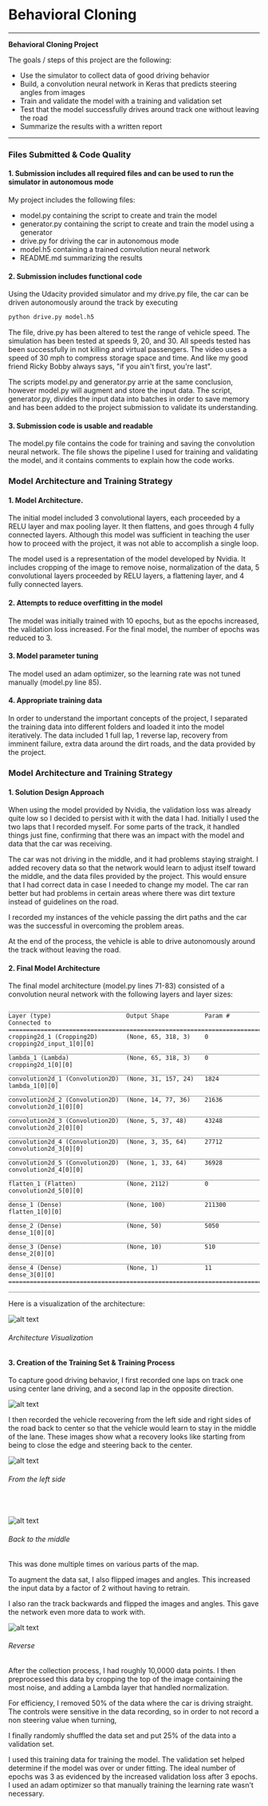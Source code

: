 # **Behavioral Cloning**
---
**Behavioral Cloning Project**

The goals / steps of this project are the following:
* Use the simulator to collect data of good driving behavior
* Build, a convolution neural network in Keras that predicts steering angles from images
* Train and validate the model with a training and validation set
* Test that the model successfully drives around track one without leaving the road
* Summarize the results with a written report

[//]: # (Image References)

[image1]: ./readme/model.png "Model Visualization"
[image2]: ./readme/data_0.jpg "Training"
[image3]: ./readme/recover_0.jpg "Recovery Image 0"
[image4]: ./readme/recover_1.jpg "Recovery Image 1"
[image5]: ./readme/reverse.jpg "Reverse Image"

---
### Files Submitted & Code Quality

#### 1. Submission includes all required files and can be used to run the simulator in autonomous mode

My project includes the following files:
* model.py containing the script to create and train the model
* generator.py containing the script to create and train the model using a generator
* drive.py for driving the car in autonomous mode
* model.h5 containing a trained convolution neural network
* README.md summarizing the results

#### 2. Submission includes functional code
Using the Udacity provided simulator and my drive.py file, the car can be driven autonomously around the track by executing
```sh
python drive.py model.h5
```
The file, drive.py has been altered to test the range of vehicle speed. The simulation has been tested at speeds 9, 20, and 30. All speeds tested has been successfully in not killing and virtual passengers. The video uses a speed of 30 mph to compress storage space and time. And like my good friend Ricky Bobby always says, "if you ain't first, you're last".

The scripts model.py and generator.py arrie at the same conclusion, however model.py will augment and store the input data. The script, generator.py, divides the input data into batches in order to save memory and has been added to the project submission to validate its understanding.

#### 3. Submission code is usable and readable

The model.py file contains the code for training and saving the convolution neural network. The file shows the pipeline I used for training and validating the model, and it contains comments to explain how the code works.

### Model Architecture and Training Strategy

#### 1. Model Architecture.

The initial model included 3 convolutional layers, each proceeded by a RELU layer and max pooling layer. It then flattens, and goes through 4 fully connected layers. Although this model was sufficient in teaching the user how to proceed with the project, it was not able to accomplish a single loop.

The model used is a representation of the model developed by Nvidia. It includes cropping of the image to remove noise, normalization of the data, 5 convolutional layers proceeded by RELU layers, a flattening layer, and 4 fully connected layers.

#### 2. Attempts to reduce overfitting in the model

The model was initially trained with 10 epochs, but as the epochs increased, the validation loss increased. For the final model, the number of epochs was reduced to 3.

#### 3. Model parameter tuning

The model used an adam optimizer, so the learning rate was not tuned manually (model.py line 85).

#### 4. Appropriate training data

In order to understand the important concepts of the project, I separated the training data into different folders and loaded it into the model iteratively. The data included 1 full lap, 1 reverse lap, recovery from imminent failure, extra data around the dirt roads, and the data provided by the project.

### Model Architecture and Training Strategy

#### 1. Solution Design Approach

When using the model provided by Nvidia, the validation loss was already quite low so I decided to persist with it with the data I had. Initially I used the two laps that I recorded myself. For some parts of the track, it handled things just fine, confirming that there was an impact with the model and data that the car was receiving.

The car was not driving in the middle, and it had problems  staying straight. I added recovery data so that the network would learn to adjust itself toward the middle, and the data files provided by the project. This would ensure that I had correct data in case I needed to change my model. The car ran better but had problems in certain areas where there was dirt texture instead of guidelines on the road.

I recorded my instances of the vehicle passing the dirt paths and the car was the successful in overcoming the problem areas.

At the end of the process, the vehicle is able to drive autonomously around the track without leaving the road.

#### 2. Final Model Architecture

The final model architecture (model.py lines 71-83) consisted of a convolution neural network with the following layers and layer sizes:

```
____________________________________________________________________________________________________
Layer (type)                     Output Shape          Param #     Connected to                     
====================================================================================================
cropping2d_1 (Cropping2D)        (None, 65, 318, 3)    0           cropping2d_input_1[0][0]         
____________________________________________________________________________________________________
lambda_1 (Lambda)                (None, 65, 318, 3)    0           cropping2d_1[0][0]               
____________________________________________________________________________________________________
convolution2d_1 (Convolution2D)  (None, 31, 157, 24)   1824        lambda_1[0][0]                   
____________________________________________________________________________________________________
convolution2d_2 (Convolution2D)  (None, 14, 77, 36)    21636       convolution2d_1[0][0]            
____________________________________________________________________________________________________
convolution2d_3 (Convolution2D)  (None, 5, 37, 48)     43248       convolution2d_2[0][0]            
____________________________________________________________________________________________________
convolution2d_4 (Convolution2D)  (None, 3, 35, 64)     27712       convolution2d_3[0][0]            
____________________________________________________________________________________________________
convolution2d_5 (Convolution2D)  (None, 1, 33, 64)     36928       convolution2d_4[0][0]            
____________________________________________________________________________________________________
flatten_1 (Flatten)              (None, 2112)          0           convolution2d_5[0][0]            
____________________________________________________________________________________________________
dense_1 (Dense)                  (None, 100)           211300      flatten_1[0][0]                  
____________________________________________________________________________________________________
dense_2 (Dense)                  (None, 50)            5050        dense_1[0][0]                    
____________________________________________________________________________________________________
dense_3 (Dense)                  (None, 10)            510         dense_2[0][0]                    
____________________________________________________________________________________________________
dense_4 (Dense)                  (None, 1)             11          dense_3[0][0]                    
====================================================================================================
____________________________________________________________________________________________________
```

Here is a visualization of the architecture:

![alt text][image1]
###### Architecture Visualization

#### 3. Creation of the Training Set & Training Process

To capture good driving behavior, I first recorded one laps on track one using center lane driving, and a second lap in the opposite direction.

![alt text][image2]

I then recorded the vehicle recovering from the left side and right sides of the road back to center so that the vehicle would learn to stay in the middle of the lane. These images show what a recovery looks like starting from being to close the edge and steering back to the center.

![alt text][image3]
###### From the left side
<br><br>
![alt text][image4]
###### Back to the middle

This was done multiple times on various parts of the map.

To augment the data sat, I also flipped images and angles. This increased the input data by a factor of 2 without having to retrain.

I also ran the track backwards and flipped the images and angles. This gave the network even more data to work with.

![alt text][image5]
###### Reverse

After the collection process, I had roughly 10,0000 data points. I then preprocessed this data by cropping the top of the image containing the most noise, and adding a Lambda layer that handled normalization.

For efficiency, I removed 50% of the data where the car is driving straight. The controls were sensitive in the data recording, so in order to not record a non steering value when turning,

I finally randomly shuffled the data set and put 25% of the data into a validation set.

I used this training data for training the model. The validation set helped determine if the model was over or under fitting. The ideal number of epochs was 3 as evidenced by the increased validation loss after 3 epochs. I used an adam optimizer so that manually training the learning rate wasn't necessary.

